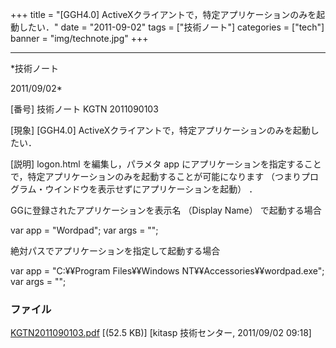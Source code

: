 ﻿+++
title = "[GGH4.0] ActiveXクライアントで，特定アプリケーションのみを起動したい．"
date = "2011-09-02"
tags = ["技術ノート"]
categories = ["tech"]
banner = "img/technote.jpg"
+++

-----------------------------------------------------------------------------------------------------------------------------

*技術ノート

2011/09/02*


[番号]
技術ノート KGTN 2011090103

[現象]
[GGH4.0] ActiveXクライアントで，特定アプリケーションのみを起動したい．

[説明]
logon.html を編集し，パラメタ app
にアプリケーションを指定することで，特定アプリケーションのみを起動することが可能になります
（つまりプログラム・ウインドウを表示せずにアプリケーションを起動） ．

GGに登録されたアプリケーションを表示名 （Display Name） で起動する場合

var app = "Wordpad";
var args = "";

絶対パスでアプリケーションを指定して起動する場合

var app = "C:¥¥Program Files¥¥Windows NT¥¥Accessories¥¥wordpad.exe";
var args = "";


### ファイル

 
 


[KGTN2011090103.pdf](http://techreport.kitasp.net/attachments/download/610/KGTN2011090103.pdf)
 [(52.5 KB)] [kitasp 技術センター, 2011/09/02
09:18]


 


 

